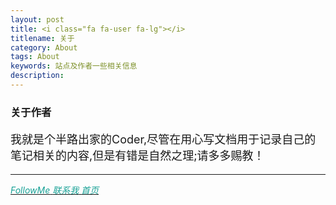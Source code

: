 ```yaml
---
layout: post
title: <i class="fa fa-user fa-lg"></i>
titlename: 关于
category: About
tags: About
keywords: 站点及作者一些相关信息
description: 
---
```

<h3>关于作者</h3>
<p style=font-size:18px>我就是个半路出家的Coder,尽管在用心写文档用于记录自己的笔记相关的内容,但是有错是自然之理;请多多赐教！</p>

<hr>
<a href="{{ site.author.github }}" target="_blank">
  <i class="fa fa-github fa-lg" style="color:#16a095;">FollowMe</i>
</a>
<a href="mailto:{{ site.author.email }}">
  <i class="fa fa-envelope-o fa-lg" style="color:#16a095;">联系我</i>
</a>
<a href="mailto:{{ site.author.link }}">
  <i class="fa fa-Web-o fa-lg" style="color:#16a095;">首页</i>
</a>